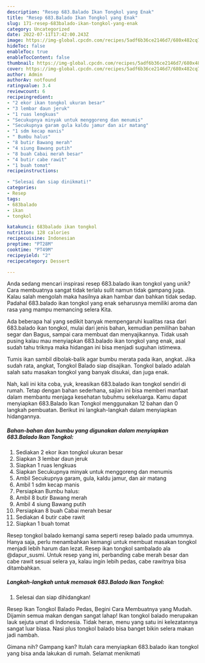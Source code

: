 ```yaml
---
description: "Resep 683.Balado Ikan Tongkol yang Enak"
title: "Resep 683.Balado Ikan Tongkol yang Enak"
slug: 171-resep-683balado-ikan-tongkol-yang-enak
category: Uncategorized
date: 2022-07-11T17:42:00.243Z
image: https://img-global.cpcdn.com/recipes/5adf6b36ce2146d7/680x482cq70/683balado-ikan-tongkol-foto-resep-utama.jpg
hideToc: false
enableToc: true
enableTocContent: false
thumbnail: https://img-global.cpcdn.com/recipes/5adf6b36ce2146d7/680x482cq70/683balado-ikan-tongkol-foto-resep-utama.jpg
cover: https://img-global.cpcdn.com/recipes/5adf6b36ce2146d7/680x482cq70/683balado-ikan-tongkol-foto-resep-utama.jpg
author: Admin
authorAv: notfound
ratingvalue: 3.4
reviewcount: 6
recipeingredient:
- "2 ekor ikan tongkol ukuran besar"
- "3 lembar daun jeruk"
- "1 ruas lengkuas"
- "Secukupnya minyak untuk menggoreng dan menumis"
- "Secukupnya garam gula kaldu jamur dan air matang"
- "1 sdm kecap manis"
- " Bumbu halus"
- "8 butir Bawang merah"
- "4 siung Bawang putih"
- "8 buah Cabai merah besar"
- "4 butir cabe rawit"
- "1 buah tomat"
recipeinstructions:

- "Selesai dan siap dinikmati!"
categories:
- Resep
tags:
- 683balado
- ikan
- tongkol

katakunci: 683balado ikan tongkol 
nutrition: 128 calories
recipecuisine: Indonesian
preptime: "PT28M"
cooktime: "PT49M"
recipeyield: "2"
recipecategory: Dessert

---
```





Anda sedang mencari inspirasi resep 683.balado ikan tongkol yang unik? Cara membuatnya sangat tidak terlalu sulit namun tidak gampang juga. Kalau salah mengolah maka hasilnya akan hambar dan bahkan tidak sedap. Padahal 683.balado ikan tongkol yang enak seharusnya memiliki aroma dan rasa yang mampu memancing selera Kita.





Ada beberapa hal yang sedikit banyak mempengaruhi kualitas rasa dari 683.balado ikan tongkol, mulai dari jenis bahan, kemudian pemilihan bahan segar dan Bagus, sampai cara membuat dan menyajikannya. Tidak usah pusing kalau mau menyiapkan 683.balado ikan tongkol yang enak,      asal sudah tahu triknya maka hidangan ini bisa menjadi suguhan istimewa.














Tumis ikan sambil dibolak-balik agar bumbu merata pada ikan, angkat. Jika sudah rata, angkat, Tongkol Balado siap disajikan. Tongkol balado adalah salah satu masakan tongkol yang banyak disukai, dan juga enak.






Nah, kali ini kita coba, yuk, kreasikan 683.balado ikan tongkol sendiri di rumah. Tetap dengan bahan sederhana, sajian ini bisa memberi manfaat dalam membantu menjaga kesehatan tubuhmu sekeluarga. Kamu dapat menyiapkan 683.Balado Ikan Tongkol menggunakan 12 bahan dan 0 langkah pembuatan. Berikut ini langkah-langkah dalam menyiapkan hidangannya.

<!--inarticleads1-->

##### Bahan-bahan dan bumbu yang digunakan dalam menyiapkan 683.Balado Ikan Tongkol:

1. Sediakan 2 ekor ikan tongkol ukuran besar
1. Siapkan 3 lembar daun jeruk
1. Siapkan 1 ruas lengkuas
1. Siapkan Secukupnya minyak untuk menggoreng dan menumis
1. Ambil Secukupnya garam, gula, kaldu jamur, dan air matang
1. Ambil 1 sdm kecap manis
1. Persiapkan  Bumbu halus:
1. Ambil 8 butir Bawang merah
1. Ambil 4 siung Bawang putih
1. Persiapkan 8 buah Cabai merah besar
1. Sediakan 4 butir cabe rawit
1. Siapkan 1 buah tomat


Resep tongkol balado kemangi sama seperti resep balado pada umumnya. Hanya saja, perlu menambahkan kemangi untuk membuat masakan tongkol menjadi lebih harum dan lezat. Resep ikan tongkol sambalado ala @dapur_susmi. Untuk resep yang ini, perbanding cabe merah besar dan cabe rawit sesuai selera ya, kalau ingin lebih pedas, cabe rawitnya bisa ditambahkan. 

<!--inarticleads2-->

##### Langkah-langkah untuk memasak 683.Balado Ikan Tongkol:


1. Selesai dan siap dihidangkan!

Resep Ikan Tongkol Balado Pedas, Begini Cara Membuatnya yang Mudah. Dijamin semua makan dengan sangat lahap! Ikan tongkol balado merupakan lauk sejuta umat di Indonesia. Tidak heran, menu yang satu ini kelezatannya sangat luar biasa. Nasi plus tongkol balado bisa banget bikin selera makan jadi nambah. 

Gimana nih? Gampang kan? Itulah cara menyiapkan 683.balado ikan tongkol yang bisa anda lakukan di rumah. Selamat menikmati
